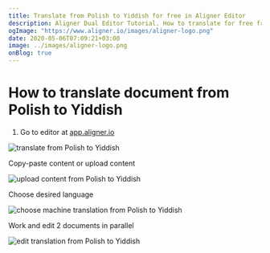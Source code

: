 ```yaml
---
title: Translate from Polish to Yiddish for free in Aligner Editor
description: Aligner Dual Editor Tutorial. How to translate for free from Polish to Yiddish. Aligner is multilingual document management platform. 
ogImage: "https://www.aligner.io/images/aligner-logo.png"
date: 2020-05-06T07:09:21+03:00
image: ../images/aligner-logo.png
onBlog: true
---
```


# How to translate document from Polish to Yiddish

1. Go to editor at [app.aligner.io](https://app.aligner.io "Aligner App web page")

![translate from Polish to Yiddish](../aligner-blank-editor.png "translate from Polish to Yiddish")

Copy-paste content or upload content

![upload content from Polish to Yiddish](../aligner-uploaded-document.png "upload content from Polish to Yiddish")

Choose desired language

![choose machine translation from Polish to Yiddish](../aligner-language-dropdown.png "choose machine translation from Polish to Yiddish")

Work and edit 2 documents in parallel

![edit translation from Polish to Yiddish](../aligner-double-sitded-editor.png "edit translation from Polish to Yiddish")

